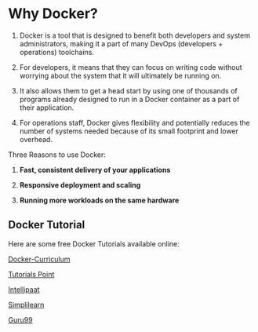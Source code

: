 # Why Docker?
1. Docker is a tool that is designed to benefit both developers and system administrators, making it a part of many DevOps (developers + operations) toolchains.

2. For developers, it means that they can focus on writing code without worrying about the system that it will ultimately be running on.

3. It also allows them to get a head start by using one of thousands of programs already designed to run in a Docker container as a part of their application.

4. For operations staff, Docker gives flexibility and potentially reduces the number of systems needed because of its small footprint and lower overhead.

Three Reasons to use Docker:
1. **Fast, consistent delivery of your applications**

2. **Responsive deployment and scaling**

3. **Running more workloads on the same hardware**

## Docker Tutorial
Here are some free Docker Tutorials available online:

[Docker-Curriculum](https://docker-curriculum.com/)

[Tutorials Point](https://www.tutorialspoint.com/docker/index.htm)

[Intellipaat](https://intellipaat.com/blog/tutorial/devops-tutorial/docker-tutorial/)

[Simplilearn](https://www.simplilearn.com/tutorials/docker-tutorial)
 
[Guru99](https://www.guru99.com/docker-tutorial.html)
